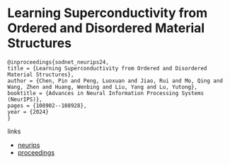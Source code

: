 # Learning Superconductivity from Ordered and Disordered Material Structures

```
@inproceedings{sodnet_neurips24,
title = {Learning Superconductivity from Ordered and Disordered Material Structures},
author = {Chen, Pin and Peng, Luoxuan and Jiao, Rui and Mo, Qing and Wang, Zhen and Huang, Wenbing and Liu, Yang and Lu, Yutong},
booktitle = {Advances in Neural Information Processing Systems (NeurIPS)},
pages = {108902--108928},
year = {2024}
}
```

links
- [neurips](https://nips.cc/Conferences/2024/Schedule?showEvent=97553)
- [proceedings](https://papers.nips.cc//paper_files/paper/2024/hash/c4e3b55ed4ac9ba52d7df11f8bddbbf4-Abstract-Datasets_and_Benchmarks_Track.html)
